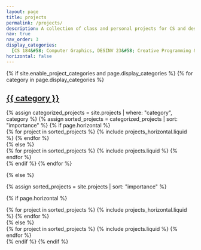 ```yaml
---
layout: page
title: projects
permalink: /projects/
description: A collection of class and personal projects for CS and design. After taking DESINV 22 (Prototyping and Fabrication) @ UC Berkeley, I discovered that I enjoy design (physical and UI/UX) and while I’m not the conventional designer who specializes in making things look aesthetically pleasing, I lean towards physical design and creating useful products since I prioritize optimization. I've completed Berkeley's Certificate in Design Innovation and SCET's Certificate in Entrepreneurship & Technology due to my interest in design and hope to get more involved with human-centered interaction research and robotics. In the meantime, my goal is to one day own my personal 3D printer and laser cutter (Glowforge 👀) in my home.
nav: true
nav_order: 3
display_categories:
  [CS 184&#58; Computer Graphics, DESINV 23&#58; Creative Programming & Electronics, DESINV 22&#58; Prototyping & Fabrication, UI/UX, Design]
horizontal: false
---
```


<!-- pages/projects.md -->
<div class="projects">
{% if site.enable_project_categories and page.display_categories %}
  <!-- Display categorized projects -->
  {% for category in page.display_categories %}
  <a id="{{ category }}" href=".#{{ category }}">
    <h2 class="category">{{ category }}</h2>
  </a>
  {% assign categorized_projects = site.projects | where: "category", category %}
  {% assign sorted_projects = categorized_projects | sort: "importance" %}
  <!-- Generate cards for each project -->
  {% if page.horizontal %}
  <div class="container">
    <div class="row row-cols-1 row-cols-md-2">
    {% for project in sorted_projects %}
      {% include projects_horizontal.liquid %}
    {% endfor %}
    </div>
  </div>
  {% else %}
  <div class="row row-cols-1 row-cols-md-3">
    {% for project in sorted_projects %}
      {% include projects.liquid %}
    {% endfor %}
  </div>
  {% endif %}
  {% endfor %}

{% else %}

<!-- Display projects without categories -->

{% assign sorted_projects = site.projects | sort: "importance" %}

  <!-- Generate cards for each project -->

{% if page.horizontal %}

  <div class="container">
    <div class="row row-cols-1 row-cols-md-2">
    {% for project in sorted_projects %}
      {% include projects_horizontal.liquid %}
    {% endfor %}
    </div>
  </div>
  {% else %}
  <div class="row row-cols-1 row-cols-md-3">
    {% for project in sorted_projects %}
      {% include projects.liquid %}
    {% endfor %}
  </div>
  {% endif %}
{% endif %}
</div>
